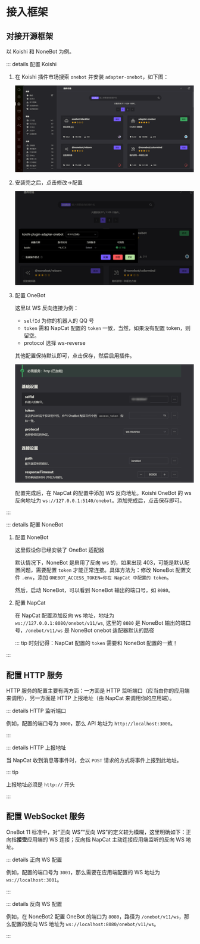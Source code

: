 # 接入框架

## 对接开源框架

以 Koishi 和 NoneBot 为例。

::: details 配置 Koishi

1. 在 Koishi 插件市场搜索 `onebot` 并安装 `adapter-onebot`，如下图：

    ![koishi-install-onebot](../../asset/img/configuration/koishi-install-onebot.png)

2. 安装完之后，点击修改→配置

    ![koishi-onebot-go-setting](../../asset/img/configuration/koishi-onebot-go-setting.png)

3. 配置 OneBot

    这里以 WS 反向连接为例：
   - `selfId` 为你的机器人的 QQ 号
   - `token` 需和 NapCat 配置的 `token` 一致，当然，如果没有配置 token，则留空。
   - protocol 选择 ws-reverse

    其他配置保持默认即可，点击保存，然后启用插件。

    ![koishi-onebot-setting](../../asset/img/configuration/koishi-onebot-setting.png)

    配置完成后，在 NapCat 的配置中添加 WS 反向地址。Koishi OneBot 的 ws 反向地址为 `ws://127.0.0.1:5140/onebot`。添加完成后，点击保存即可。

:::

::: details 配置 NoneBot

1. 配置 NoneBot

    这里假设你已经安装了 OneBot 适配器

    默认情况下，NoneBot 是启用了反向 ws 的，如果出现 403，可能是默认配置问题，需要配置 `token` 才能正常连接。具体方法为：修改 NoneBot 配置文件 `.env`，添加 `ONEBOT_ACCESS_TOKEN=你在 NapCat 中配置的 token`。

    然后，启动 NoneBot，可以看到 NoneBot 输出的端口号，如 `8080`。

2. 配置 NapCat

    在 NapCat 配置添加反向 ws 地址，地址为 `ws://127.0.0.1:8080/onebot/v11/ws`, 这里的 `8080` 是 NoneBot 输出的端口号，`/onebot/v11/ws` 是 NoneBot onebot 适配器默认的路径

    ::: tip
    时刻记得：NapCat 配置的 `token` 需要和 NoneBot 配置的一致！

:::

## 配置 HTTP 服务

HTTP 服务的配置主要有两方面：一方面是 HTTP 监听端口（应当由你的应用端来调用），另一方面是 HTTP 上报地址（由 NapCat 来调用你的应用端）。

::: details HTTP 监听端口

例如，配置的端口号为 `3000`，那么 API 地址为 `http://localhost:3000`。

:::

::: details HTTP 上报地址

当 NapCat 收到消息等事件时，会以 `POST` 请求的方式将事件上报到此地址。

::: tip

上报地址必须是 `http://` 开头

:::

## 配置 WebSocket 服务

OneBot 11 标准中，对“正向 WS”“反向 WS”的定义较为模糊，这里明确如下：正向指**接受**应用端的 WS 连接；反向指 NapCat 主动连接应用端监听的反向 WS 地址。

::: details 正向 WS 配置

例如，配置的端口号为 `3001`，那么需要在应用端配置的 WS 地址为 `ws://localhost:3001`。

:::

::: details 反向 WS 配置

例如，在 NoneBot2 配置 OneBot 的端口为 `8080`，路径为 `/onebot/v11/ws`，那么配置的反向 WS 地址为  `ws://localhost:8080/onebot/v11/ws`。

:::
